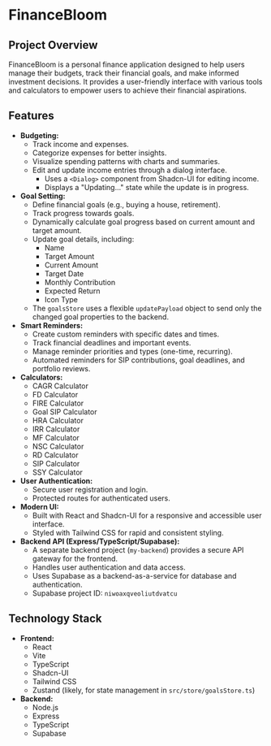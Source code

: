 
# FinanceBloom

## Project Overview

FinanceBloom is a personal finance application designed to help users manage their budgets, track their financial goals, and make informed investment decisions. It provides a user-friendly interface with various tools and calculators to empower users to achieve their financial aspirations.

## Features

*   **Budgeting:**
    *   Track income and expenses.
    *   Categorize expenses for better insights.
    *   Visualize spending patterns with charts and summaries.
    *   Edit and update income entries through a dialog interface.
        *   Uses a `<Dialog>` component from Shadcn-UI for editing income.
        *   Displays a "Updating..." state while the update is in progress.
*   **Goal Setting:**
    *   Define financial goals (e.g., buying a house, retirement).
    *   Track progress towards goals.
    *   Dynamically calculate goal progress based on current amount and target amount.
    *   Update goal details, including:
        *   Name
        *   Target Amount
        *   Current Amount
        *   Target Date
        *   Monthly Contribution
        *   Expected Return
        *   Icon Type
    *   The `goalsStore` uses a flexible `updatePayload` object to send only the changed goal properties to the backend.
*   **Smart Reminders:**
    *   Create custom reminders with specific dates and times.
    *   Track financial deadlines and important events.
    *   Manage reminder priorities and types (one-time, recurring).
    *   Automated reminders for SIP contributions, goal deadlines, and portfolio reviews.
*   **Calculators:**
    *   CAGR Calculator
    *   FD Calculator
    *   FIRE Calculator
    *   Goal SIP Calculator
    *   HRA Calculator
    *   IRR Calculator
    *   MF Calculator
    *   NSC Calculator
    *   RD Calculator
    *   SIP Calculator
    *   SSY Calculator
*   **User Authentication:**
    *   Secure user registration and login.
    *   Protected routes for authenticated users.
*   **Modern UI:**
    *   Built with React and Shadcn-UI for a responsive and accessible user interface.
    *   Styled with Tailwind CSS for rapid and consistent styling.
*   **Backend API (Express/TypeScript/Supabase):**
    *   A separate backend project (`my-backend`) provides a secure API gateway for the frontend.
    *   Handles user authentication and data access.
    *   Uses Supabase as a backend-as-a-service for database and authentication.
    *   Supabase project ID: `niwoaxqveoliutdvatcu`

## Technology Stack

*   **Frontend:**
    *   React
    *   Vite
    *   TypeScript
    *   Shadcn-UI
    *   Tailwind CSS
    *   Zustand (likely, for state management in `src/store/goalsStore.ts`)
*   **Backend:**
    *   Node.js
    *   Express
    *   TypeScript
    *   Supabase
